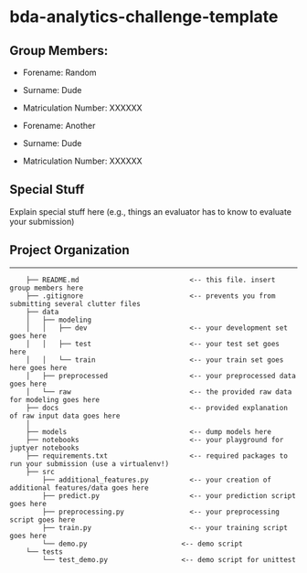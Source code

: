 # bda-analytics-challenge-template

## Group Members: 
- Forename: Random
- Surname: Dude
- Matriculation Number: XXXXXX

- Forename: Another
- Surname: Dude
- Matriculation Number: XXXXXX

## Special Stuff
Explain special stuff here (e.g., things an evaluator has to know to evaluate your submission)


## Project Organization
------------
```
	├── README.md 							<-- this file. insert group members here
	├── .gitignore 						    <-- prevents you from submitting several clutter files
	├── data
	│   ├── modeling
	│   │   ├── dev 						<-- your development set goes here
	│   │   ├── test 						<-- your test set goes here
	│   │   └── train 						<-- your train set goes here goes here
	│   ├── preprocessed 					<-- your preprocessed data goes here
	│   └── raw								<-- the provided raw data for modeling goes here
	├── docs								<-- provided explanation of raw input data goes here
	│
	├── models								<-- dump models here
	├── notebooks							<-- your playground for juptyer notebooks
	├── requirements.txt 					<-- required packages to run your submission (use a virtualenv!)
	├── src
	    ├── additional_features.py 			<-- your creation of additional features/data goes here
	    ├── predict.py 						<-- your prediction script goes here
	    ├── preprocessing.py 				<-- your preprocessing script goes here
	    ├── train.py 						<-- your training script goes here
        └── demo.py                       <-- demo script
    └── tests
        └── test_demo.py                  <-- demo script for unittest                
	
```
